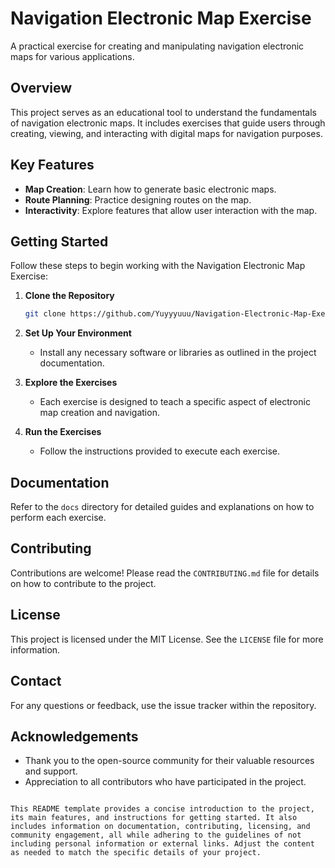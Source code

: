 # Navigation Electronic Map Exercise

A practical exercise for creating and manipulating navigation electronic maps for various applications.

## Overview

This project serves as an educational tool to understand the fundamentals of navigation electronic maps. It includes exercises that guide users through creating, viewing, and interacting with digital maps for navigation purposes.

## Key Features

- **Map Creation**: Learn how to generate basic electronic maps.
- **Route Planning**: Practice designing routes on the map.
- **Interactivity**: Explore features that allow user interaction with the map.

## Getting Started

Follow these steps to begin working with the Navigation Electronic Map Exercise:

1. **Clone the Repository**
   ```bash
   git clone https://github.com/Yuyyyuuu/Navigation-Electronic-Map-Exercise.git
   ```

2. **Set Up Your Environment**
   - Install any necessary software or libraries as outlined in the project documentation.

3. **Explore the Exercises**
   - Each exercise is designed to teach a specific aspect of electronic map creation and navigation.

4. **Run the Exercises**
   - Follow the instructions provided to execute each exercise.

## Documentation

Refer to the `docs` directory for detailed guides and explanations on how to perform each exercise.

## Contributing

Contributions are welcome! Please read the `CONTRIBUTING.md` file for details on how to contribute to the project.

## License

This project is licensed under the MIT License. See the `LICENSE` file for more information.

## Contact

For any questions or feedback, use the issue tracker within the repository.

## Acknowledgements

- Thank you to the open-source community for their valuable resources and support.
- Appreciation to all contributors who have participated in the project.
```

This README template provides a concise introduction to the project, its main features, and instructions for getting started. It also includes information on documentation, contributing, licensing, and community engagement, all while adhering to the guidelines of not including personal information or external links. Adjust the content as needed to match the specific details of your project.

